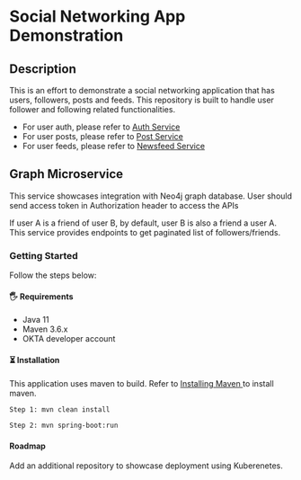 <h1 align="left"> Social Networking App Demonstration </h1>

<h2> Description </h2>
This is an effort to demonstrate a social networking application that has users, followers, posts and feeds. This repository is built to handle user follower and following related functionalities.

- For user auth, please refer to <a href="https://github.com/banerjee-ronitb/auth-service"> Auth Service </a>
- For user posts, please refer to <a href="https://github.com/banerjee-ronitb/post-service"> Post Service </a>
- For user feeds, please refer to <a href="https://github.com/banerjee-ronitb/newsfeed-service"> Newsfeed Service </a>

<h2> Graph Microservice </h2>

This service showcases integration with Neo4j graph database. User should send access token in Authorization header to access the APIs

If user A is a friend of user B, by default, user B is also a friend a user A.
This service provides endpoints to get paginated list of followers/friends.
 
<h3> Getting Started </h3>

Follow the steps below:

<h4> 🖐 Requirements </h4>

- Java 11
- Maven 3.6.x
- OKTA developer account

<h4> ⏳ Installation </h4>

This application uses maven to build. Refer to <a href="https://maven.apache.org/install.html"> Installing Maven </a> to install maven.

```bash
Step 1: mvn clean install
```
```bash
Step 2: mvn spring-boot:run
```
<h4> Roadmap </h4>

Add an additional repository to showcase deployment using Kuberenetes.
